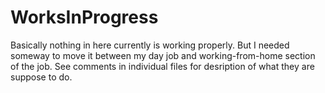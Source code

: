 # WorksInProgress
Basically nothing in here currently is working properly.  But I needed someway to move it between my day job and working-from-home section of the job.  See comments in individual files for desription of what they are suppose to do.

#
